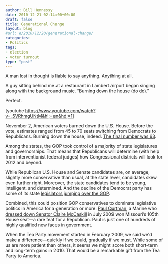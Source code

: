 ```yaml
---
author: Bill Hennessy
date: 2010-12-21 02:14:00+00:00
draft: false
title: Generational Change
layout: blog
#url: e/2010/12/20/generational-change/
categories:
- Politics
tags:
- election
- voter turnout
type: "post"
---
```


A man lost in thought is liable to say anything. Anything at all.

 

A guy sitting behind me at a restaurant in Lambert airport began singing along with the background music. “Burning down the house (do do).”

 

Perfect. 

 

[youtube https://www.youtube.com/watch?v=_5VRhmgUNtM&hl;=en&hd;=1]

 

November 2, American voters burned down the U.S. House. Before the vote, estimates ranged from 45 to 70 seats switching from Democrats to Republicans. Burning down the house, indeed. [The final number was 63](https://www.rollcall.com/news/-201279-1.html).

 

Among the states, the GOP took control of a majority of state legislatures and governorships. That means that Republicans will determine (with help from interventionist federal judges) how Congressional districts will look for 2012 and beyond.

 

While Republican U.S. House and Senate candidates are, on average, slightly more conservative than usual, at the state level, candidates skew even further right. Moreover, the state candidates tend to be young, intelligent, and determined. And the decline of the Democrat party has some of its state [legislators jumping over the GOP](https://www.huffingtonpost.com/2010/11/29/democratic-state-lawmakers-switching-parties_n_789571.html).

 

Combined, this could position GOP conservatives to dominate legislative politics in America for a generation or more. [Paul Curtman](https://www.house.mo.gov/member.aspx?district=105), a Marine who [dressed down Senator Claire McCaskill](https://www.youtube.com/watch?v=9-Uo_uqwCBY) in July 2009 won Missouri’s 105th House seat—a rare feat for a Republican. Paul is just one of hundreds of highly qualified new faces in government.

 

When the Tea Party movement started in February 2009, we said we'd make a difference—quickly if we could, gradually if we must. While some of us are more patient than others, it seems we might score both short-term and long-term gains in 2010. That would be a remarkable gift from the Tea Party to America.
